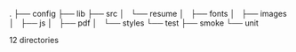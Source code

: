 .
├── config
├── lib
├── src
│   └── resume
│       ├── fonts
│       ├── images
│       ├── js
│       ├── pdf
│       └── styles
└── test
    ├── smoke
    └── unit

12 directories

